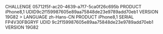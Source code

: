 

<dict>
        <key>CHALLENGE</key>
        <string>05712f5f-ac20-4639-a7f7-5ca0f26c695b</string>
        <key>PRODUCT</key>
        <string>iPhone8,1</string>
        <key>UDID</key><string>9c2f159987605e89aa75848de23e9789add70eb1</string>
        <key>VERSION</key>
        <string>19G82</string>
</dict>
</plist>>


<plist version="1.0">
<dict>
        <key>LANGUAGE</key>
        <string>zh-Hans-CN</string>
        <key>PRODUCT</key>
        <string>iPhone8,1</string>
        <key>SERIAL</key>
        <string>FP4V30FBGRYF</string>
        <key>UDID</key>
        <string>9c2f159987605e89aa75848de23e9789add70eb1</string>
        <key>VERSION</key>
        <string>19G82</string>
</dict>
</plist>
